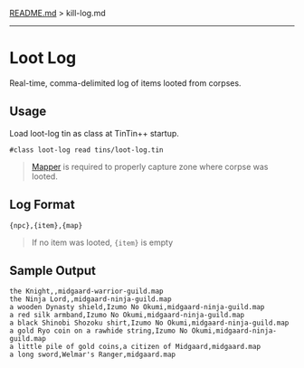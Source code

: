 [README.md](../../../) > kill-log.md

----

# Loot Log

Real-time, comma-delimited log of items looted from corpses.

## Usage

Load loot-log tin as class at TinTin++ startup.

`#class loot-log read tins/loot-log.tin`

> [Mapper](mapper.md) is required to properly capture zone where corpse was looted.

## Log Format

`{npc},{item},{map}`
> If no item was looted, `{item}` is empty

## Sample Output

````
the Knight,,midgaard-warrior-guild.map
the Ninja Lord,,midgaard-ninja-guild.map
a wooden Dynasty shield,Izumo No Okumi,midgaard-ninja-guild.map
a red silk armband,Izumo No Okumi,midgaard-ninja-guild.map
a black Shinobi Shozoku shirt,Izumo No Okumi,midgaard-ninja-guild.map
a gold Ryo coin on a rawhide string,Izumo No Okumi,midgaard-ninja-guild.map
a little pile of gold coins,a citizen of Midgaard,midgaard.map
a long sword,Welmar's Ranger,midgaard.map
````
